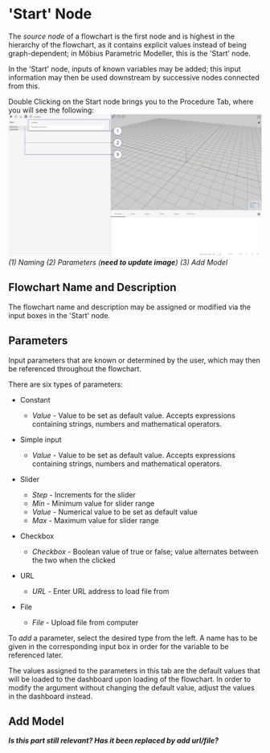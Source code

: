 # 'Start' Node

The _source node_ of a flowchart is the first node and is highest in the hierarchy of the flowchart, as it contains explicit values instead of being graph-dependent; in Möbius Parametric Modeller, this is the 'Start' node.

In the 'Start' node, inputs of known variables may be added; this input information may then be used downstream by successive nodes connected from this.

Double Clicking on the Start node brings you to the Procedure Tab, where you will see the following:
![Procedure Start Node](./imgs/1.2-procedure-start.png)
*(1) Naming (2) Parameters (**need to update image**) (3) Add Model*

## Flowchart Name and Description

The flowchart name and description may be assigned or modified via the input boxes in the 'Start' node. 

## Parameters

Input parameters that are known or determined by the user, which may then be referenced throughout the flowchart. 

There are six types of parameters:

* Constant
  * _Value_ - Value to be set as default value. Accepts expressions containing strings, numbers and mathematical operators.

* Simple input
  * _Value_ - Value to be set as default value. Accepts expressions containing strings, numbers and mathematical operators.

* Slider
  * _Step_ - Increments for the slider
  * _Min_ - Minimum value for slider range
  * _Value_ - Numerical value to be set as default value
  * _Max_ - Maximum value for slider range

* Checkbox
  * _Checkbox_ - Boolean value of true or false; value alternates between the two when the clicked

* URL
  * _URL_ - Enter URL address to load file from

* File
  * _File_ - Upload file from computer

To _add_ a parameter, select the desired type from the left. A name has to be given in the corresponding input box in order for the variable to be referenced later. 

The values assigned to the parameters in this tab are the default values that will be loaded to the dashboard upon loading of the flowchart. In order to modify the argument without changing the default value, adjust the values in the dashboard instead.

## Add Model

**_Is this part still relevant? Has it been replaced by add url/file?_**
    